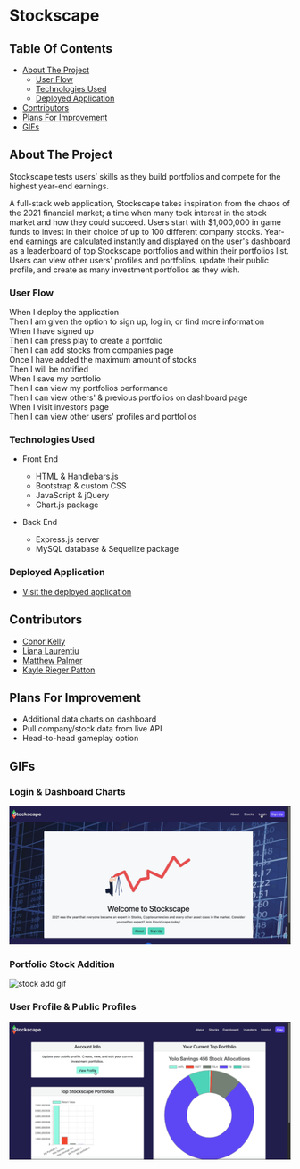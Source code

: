 # Stockscape

## Table Of Contents

- [About The Project](#about-the-project)
  - [User Flow](#user-flow)
  - [Technologies Used](#technologies-used)
  - [Deployed Application](#deployed-application)
- [Contributors](#contributors)
- [Plans For Improvement](#plans-for-improvement)
- [GIFs](#GIFs)

## About The Project

Stockscape tests users’ skills as they build portfolios and compete for the highest year-end earnings.

A full-stack web application, Stockscape takes inspiration from the chaos of the 2021 financial market; a time when many took interest in the stock market and how they could succeed. Users start with $1,000,000 in game funds to invest in their choice of up to 100 different company stocks. Year-end earnings are calculated instantly and displayed on the user's dashboard as a leaderboard of top Stockscape portfolios and within their portfolios list. Users can view other users' profiles and portfolios, update their public profile, and create as many investment portfolios as they wish.

### User Flow

When I deploy the application  
Then I am given the option to sign up, log in, or find more information  
When I have signed up  
Then I can press play to create a portfolio  
Then I can add stocks from companies page  
Once I have added the maximum amount of stocks  
Then I will be notified  
When I save my portfolio  
Then I can view my portfolios performance  
Then I can view others' & previous portfolios on dashboard page  
When I visit investors page  
Then I can view other users' profiles and portfolios

### Technologies Used

- Front End

  - HTML & Handlebars.js
  - Bootstrap & custom CSS
  - JavaScript & jQuery
  - Chart.js package

- Back End

  - Express.js server
  - MySQL database & Sequelize package

### Deployed Application

- [Visit the deployed application](https://stockscape.herokuapp.com)

## Contributors

- [Conor Kelly](https://github.com/conorjkelly96)
- [Liana Laurentiu](https://github.com/lianavaleria15)
- [Matthew Palmer](https://github.com/tigerbath)
- [Kayle Rieger Patton](https://github.com/kayleriegerpatton)

## Plans For Improvement

- Additional data charts on dashboard
- Pull company/stock data from live API
- Head-to-head gameplay option

## GIFs

### Login & Dashboard Charts

![login and animated charts gif](public/assets/images/GIFs/StockscapeGIF.gif)

### Portfolio Stock Addition

![stock add gif](public/assets/images/GIFs/StockscapeGIF2.gif)

### User Profile & Public Profiles

![user profile and public portfolio view](public/assets/images/GIFs/StockscapeGIF3.gif)
